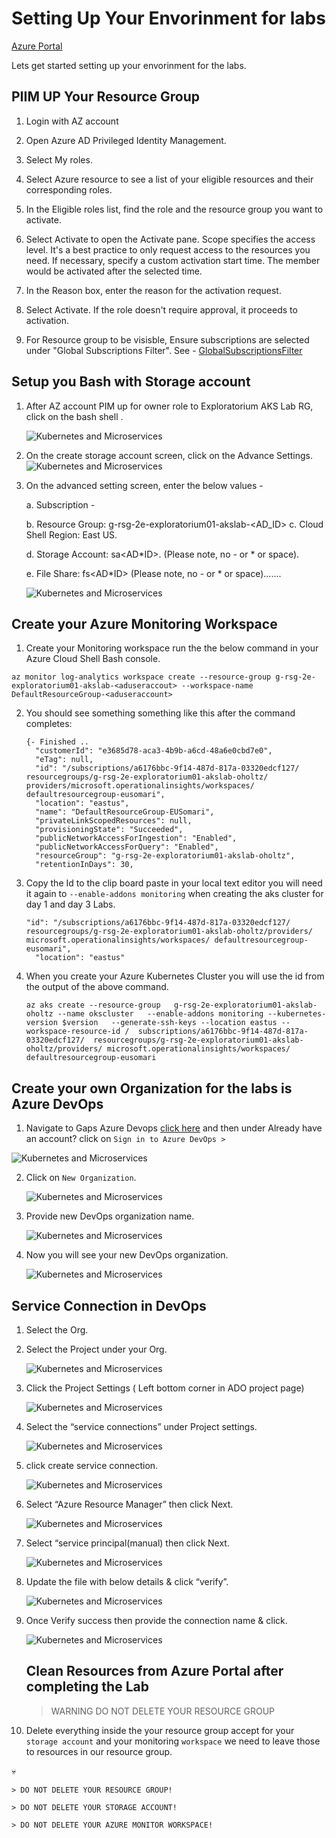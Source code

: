 # Setting Up Your Envorinment for labs

[Azure Portal](https://ms.portal.azure.com/#home)

Lets get started setting up your envorinment for the labs.

## PIIM UP Your Resource Group

1. Login with AZ account

2. Open Azure AD Privileged Identity Management.

3. Select My roles.

4. Select Azure resource to see a list of your eligible resources and their corresponding roles.

5. In the Eligible roles list, find the role and the resource group you want to activate.

6. Select Activate to open the Activate pane. Scope specifies the access level. It's a best practice to only request access to the resources you need. If necessary, specify a custom activation start time. The member would be activated after the selected time.

7. In the Reason box, enter the reason for the activation request.

8. Select Activate. If the role doesn't require approval, it proceeds to activation.

9. For Resource group to be visisble, Ensure subscriptions are selected under "Global Subscriptions Filter". See -
   [GlobalSubscriptionsFilter](https://confluence.gapinc.com/display/GIIS/Azure+PIM#AzurePIM-GlobalSubscriptionsFilter)

## Setup you Bash with Storage account

1. After AZ account PIM up for owner role to Exploratorium AKS Lab RG, click on the bash shell .

   ![Kubernetes and Microservices](./images/cloudshell.png)

2. On the create storage account screen, click on the Advance Settings.
   ![Kubernetes and Microservices](./images/storageaccount2.png)

3. On the advanced setting screen, enter the below values -

   a. Subscription -

   b. Resource Group: g-rsg-2e-exploratorium01-akslab-<AD_ID>
   c. Cloud Shell Region: East US.

   d. Storage Account: sa<AD*ID>. (Please note, no - or * or space).

   e. File Share: fs<AD*ID> (Please note, no - or * or space).......

   ![Kubernetes and Microservices](./images/storageaccount3.png)

## Create your Azure Monitoring Workspace

1. Create your Monitoring workspace run the the below command in your Azure Cloud Shell Bash console.

```console
az monitor log-analytics workspace create --resource-group g-rsg-2e-exploratorium01-akslab-<aduseraccout> --workspace-name DefaultResourceGroup-<aduseraccount>
```

2. You should see something something like this after the command completes:

   ```console
   {- Finished ..
     "customerId": "e3685d78-aca3-4b9b-a6cd-48a6e0cbd7e0",
     "eTag": null,
     "id": "/subscriptions/a6176bbc-9f14-487d-817a-03320edcf127/  resourcegroups/g-rsg-2e-exploratorium01-akslab-oholtz/  providers/microsoft.operationalinsights/workspaces/  defaultresourcegroup-eusomari",
     "location": "eastus",
     "name": "DefaultResourceGroup-EUSomari",
     "privateLinkScopedResources": null,
     "provisioningState": "Succeeded",
     "publicNetworkAccessForIngestion": "Enabled",
     "publicNetworkAccessForQuery": "Enabled",
     "resourceGroup": "g-rsg-2e-exploratorium01-akslab-oholtz",
     "retentionInDays": 30,
   ```

3. Copy the Id to the clip board paste in your local text editor you will need it again to `--enable-addons monitoring` when creating the aks cluster for day 1 and day 3 Labs.

   ```Console
   "id": "/subscriptions/a6176bbc-9f14-487d-817a-03320edcf127/ resourcegroups/g-rsg-2e-exploratorium01-akslab-oholtz/providers/   microsoft.operationalinsights/workspaces/ defaultresourcegroup-eusomari",
     "location": "eastus"
   ```

4. When you create your Azure Kubernetes Cluster you will use the id from the output of the above command.

   ```Console
   az aks create --resource-group   g-rsg-2e-exploratorium01-akslab-oholtz --name okscluster   --enable-addons monitoring --kubernetes-version $version   --generate-ssh-keys --location eastus --workspace-resource-id /  subscriptions/a6176bbc-9f14-487d-817a-03320edcf127/  resourcegroups/g-rsg-2e-exploratorium01-akslab-oholtz/providers/ microsoft.operationalinsights/workspaces/  defaultresourcegroup-eusomari

   ```

## Create your own Organization for the labs is Azure DevOps

1. Navigate to Gaps Azure Devops [click here](https://dev.azure.com/) and then under Already have an account? click on `Sign in to Azure DevOps >`

![Kubernetes and Microservices](./images/devopssignin.png)

2. Click on `New Organization`.

   ![Kubernetes and Microservices](./images/devoporg.jpg)

3. Provide new DevOps organization name.

   ![Kubernetes and Microservices](./images/devoporg3.jpg)

4. Now you will see your new DevOps organization.

   ![Kubernetes and Microservices](./images/devoporg5.jpg)

## Service Connection in DevOps

1. Select the Org.
2. Select the Project under your Org.

   ![Kubernetes and Microservices](./images/serviceconnect2.png)

3. Click the Project Settings ( Left bottom corner in ADO project page)

   ![Kubernetes and Microservices](./images/serviceconnect3.png)

4. Select the “service connections” under Project settings.

   ![Kubernetes and Microservices](./images/serviceconnect4.png)

5. click create service connection.

   ![Kubernetes and Microservices](./images/serviceconnect5.png)

6. Select “Azure Resource Manager” then click Next.

   ![Kubernetes and Microservices](./images/serviceconnect6.png)

7. Select “service principal(manual) then click Next.

   ![Kubernetes and Microservices](./images/serviceconnect7.png)

8. Update the file with below details & click “verify”.

   ![Kubernetes and Microservices](./images/serviceconnect8.png)

9. Once Verify success then provide the connection name & click.

   ![Kubernetes and Microservices](./images/serviceconnect9.png)

   ## Clean Resources from Azure Portal after completing the Lab

   > WARNING DO NOT DELETE YOUR RESOURCE GROUP

10. Delete everything inside the your resource group accept for your `storage account` and your monitoring `workspace` we need to leave those to resources in our resource group.

:skull:

    > DO NOT DELETE YOUR RESOURCE GROUP!

    > DO NOT DELETE YOUR STORAGE ACCOUNT!

    > DO NOT DELETE YOUR AZURE MONITOR WORKSPACE!
